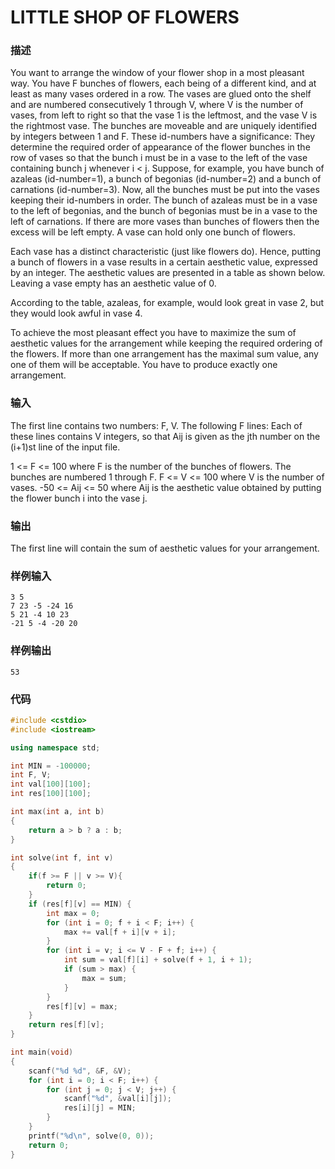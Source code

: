 # LITTLE SHOP OF FLOWERS

### 描述
You want to arrange the window of your flower shop in a most pleasant way. You have F bunches of flowers, each being of a different kind, and at least as many vases ordered in a row. The vases are glued onto the shelf and are numbered consecutively 1 through V, where V is the number of vases, from left to right so that the vase 1 is the leftmost, and the vase V is the rightmost vase. The bunches are moveable and are uniquely identified by integers between 1 and F. These id-numbers have a significance: They determine the required order of appearance of the flower bunches in the row of vases so that the bunch i must be in a vase to the left of the vase containing bunch j whenever i < j. Suppose, for example, you have bunch of azaleas (id-number=1), a bunch of begonias (id-number=2) and a bunch of carnations (id-number=3). Now, all the bunches must be put into the vases keeping their id-numbers in order. The bunch of azaleas must be in a vase to the left of begonias, and the bunch of begonias must be in a vase to the left of carnations. If there are more vases than bunches of flowers then the excess will be left empty. A vase can hold only one bunch of flowers.

Each vase has a distinct characteristic (just like flowers do). Hence, putting a bunch of flowers in a vase results in a certain aesthetic value, expressed by an integer. The aesthetic values are presented in a table as shown below. Leaving a vase empty has an aesthetic value of 0.

According to the table, azaleas, for example, would look great in vase 2, but they would look awful in vase 4.

To achieve the most pleasant effect you have to maximize the sum of aesthetic values for the arrangement while keeping the required ordering of the flowers. If more than one arrangement has the maximal sum value, any one of them will be acceptable. You have to produce exactly one arrangement.

### 输入
The first line contains two numbers: F, V.
The following F lines: Each of these lines contains V integers, so that Aij is given as the jth number on the (i+1)st line of the input file.

1 <= F <= 100 where F is the number of the bunches of flowers. The bunches are numbered 1 through F. 
F <= V <= 100 where V is the number of vases. 
-50 <= Aij <= 50 where Aij is the aesthetic value obtained by putting the flower bunch i into the vase j.

### 输出
The first line will contain the sum of aesthetic values for your arrangement.

### 样例输入
```
3 5
7 23 -5 -24 16
5 21 -4 10 23
-21 5 -4 -20 20
```

### 样例输出
```
53
```

### 代码

```cpp
#include <cstdio>
#include <iostream>

using namespace std;

int MIN = -100000;
int F, V;
int val[100][100];
int res[100][100];

int max(int a, int b)
{
    return a > b ? a : b;
}

int solve(int f, int v)
{
    if(f >= F || v >= V){
        return 0;
    }
    if (res[f][v] == MIN) {
        int max = 0;
        for (int i = 0; f + i < F; i++) {
            max += val[f + i][v + i];
        }
        for (int i = v; i <= V - F + f; i++) {
            int sum = val[f][i] + solve(f + 1, i + 1);
            if (sum > max) {
                max = sum;
            }
        }
        res[f][v] = max;
    }
    return res[f][v];
}

int main(void)
{
    scanf("%d %d", &F, &V);
    for (int i = 0; i < F; i++) {
        for (int j = 0; j < V; j++) {
            scanf("%d", &val[i][j]);
            res[i][j] = MIN;
        }
    }
    printf("%d\n", solve(0, 0));
    return 0;
}
```
